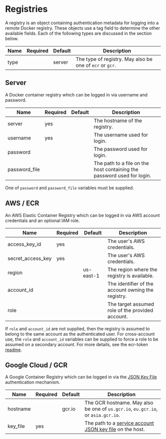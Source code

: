 # Registries

A registry is an object containing authentication metadata for logging into a remote Docker registry. These objects use a tag field to determine the other available fields. Each of the following types are discussed in the section below.

| Name | Required | Default | Description |
| ---- | -------- | ------- | ----------- |
| type |          | server  | The type of registry. May also be one of `ecr` or `gcr`. |

## Server

A Docker container registry which can be logged in via username and password.

| Name          | Required | Default | Description |
| ------------- | -------- | ------- | ----------- |
| server        | yes      |         | The hostname of the registry. |
| username      | yes      |         | The username used for login. |
| password      |          |         | The password used for login. |
| password_file |          |         | The path to a file on the host containing the password used for login. |

One of `password` and `password_file` variables must be supplied.

## AWS / ECR

An AWS Elastic Container Registry which can be logged in via AWS account credentials and an optional IAM role.

| Name              | Required | Default   | Description |
| ----------------- | -------- | --------- | ----------- |
| access_key_id     | yes      |           | The user's AWS credentials. |
| secret_access_key | yes      |           | The user's AWS credentials. |
| region            |          | us-east-1 | The region where the registry is available. |
| account_id        |          |           | The identifier of the account owning the registry. |
| role              |          |           | The target assumed role of the provided account. |

If `role` and `account_id` are not supplied, then the registry is assumed to belong to the same account as the authenticated user. For cross-account use, the `role` and `account_id` variables can be supplied to force a role to be assumed on a secondary account. For more details, see the ecr-token [readme](https://github.com/efritz/ij/blob/master/images/ecr-token/README.md).

## Google Cloud / GCR

A Google Container Registry which can be logged in via the [JSON Key File](https://cloud.google.com/container-registry/docs/advanced-authentication#json_key_file) authentication mechanism.

| Name     | Required | Default | Description |
| -------- | -------- | ------- | ----------- |
| hostname |          | gcr.io  | The GCR hostname. May also be one of `us.gcr.io`, `eu.gcr.io`, or `asia.gcr.io`. |
| key_file | yes      |         | The path to a [service account JSON key file](https://support.google.com/cloud/answer/6158849#serviceaccounts) on the host. |
